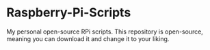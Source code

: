 # Raspberry-Pi-Scripts
My personal open-source RPi scripts.
This repository is open-source, meaning you can download it and change it to your liking.
